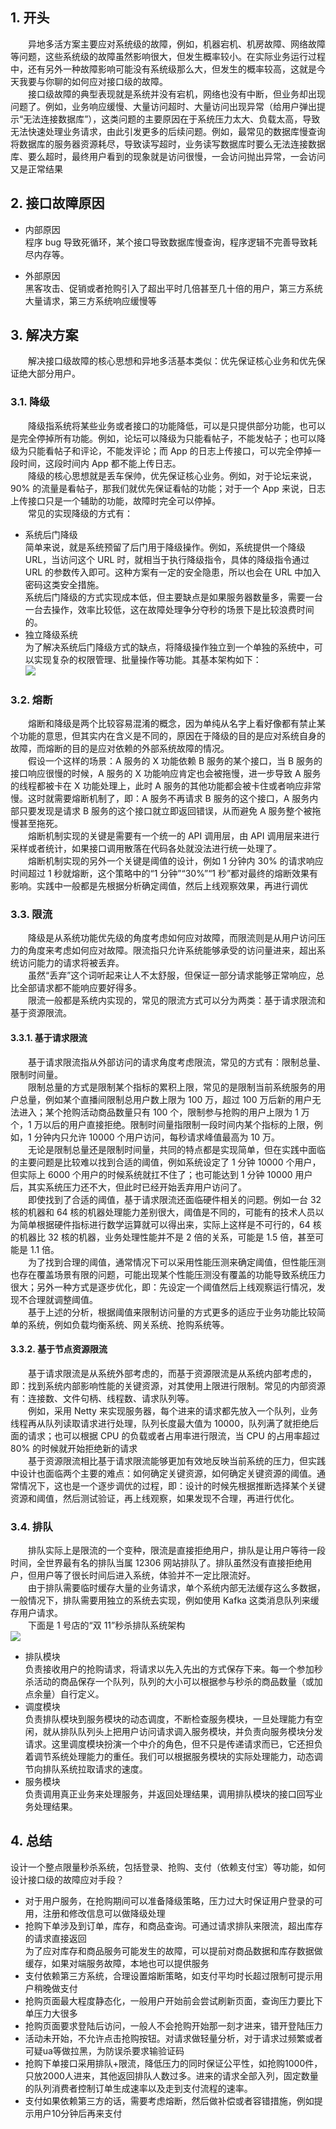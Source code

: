 ## 1. 开头  
&emsp;&emsp;异地多活方案主要应对系统级的故障，例如，机器宕机、机房故障、网络故障等问题，这些系统级的故障虽然影响很大，但发生概率较小。在实际业务运行过程中，还有另外一种故障影响可能没有系统级那么大，但发生的概率较高，这就是今天我要与你聊的如何应对接口级的故障。  
&emsp;&emsp;接口级故障的典型表现就是系统并没有宕机，网络也没有中断，但业务却出现问题了。例如，业务响应缓慢、大量访问超时、大量访问出现异常（给用户弹出提示“无法连接数据库”），这类问题的主要原因在于系统压力太大、负载太高，导致无法快速处理业务请求，由此引发更多的后续问题。例如，最常见的数据库慢查询将数据库的服务器资源耗尽，导致读写超时，业务读写数据库时要么无法连接数据库、要么超时，最终用户看到的现象就是访问很慢，一会访问抛出异常，一会访问又是正常结果  


## 2. 接口故障原因  
* 内部原因  
  程序 bug 导致死循环，某个接口导致数据库慢查询，程序逻辑不完善导致耗尽内存等。

* 外部原因  
  黑客攻击、促销或者抢购引入了超出平时几倍甚至几十倍的用户，第三方系统大量请求，第三方系统响应缓慢等     


## 3. 解决方案  
&emsp;&emsp;解决接口级故障的核心思想和异地多活基本类似：优先保证核心业务和优先保证绝大部分用户。
### 3.1. 降级  
&emsp;&emsp;降级指系统将某些业务或者接口的功能降低，可以是只提供部分功能，也可以是完全停掉所有功能。例如，论坛可以降级为只能看帖子，不能发帖子；也可以降级为只能看帖子和评论，不能发评论；而 App 的日志上传接口，可以完全停掉一段时间，这段时间内 App 都不能上传日志。  
&emsp;&emsp;降级的核心思想就是丢车保帅，优先保证核心业务。例如，对于论坛来说，90% 的流量是看帖子，那我们就优先保证看帖的功能；对于一个 App 来说，日志上传接口只是一个辅助的功能，故障时完全可以停掉。  
&emsp;&emsp;常见的实现降级的方式有：  
* 系统后门降级  
  简单来说，就是系统预留了后门用于降级操作。例如，系统提供一个降级 URL，当访问这个 URL 时，就相当于执行降级指令，具体的降级指令通过 URL 的参数传入即可。这种方案有一定的安全隐患，所以也会在 URL 中加入密码这类安全措施。  
  系统后门降级的方式实现成本低，但主要缺点是如果服务器数量多，需要一台一台去操作，效率比较低，这在故障处理争分夺秒的场景下是比较浪费时间的。
* 独立降级系统  
  为了解决系统后门降级方式的缺点，将降级操作独立到一个单独的系统中，可以实现复杂的权限管理、批量操作等功能。其基本架构如下：    
  ![](降级系统.png)  

### 3.2. 熔断
&emsp;&emsp;熔断和降级是两个比较容易混淆的概念，因为单纯从名字上看好像都有禁止某个功能的意思，但其实内在含义是不同的，原因在于降级的目的是应对系统自身的故障，而熔断的目的是应对依赖的外部系统故障的情况。   
&emsp;&emsp;假设一个这样的场景：A 服务的 X 功能依赖 B 服务的某个接口，当 B 服务的接口响应很慢的时候，A 服务的 X 功能响应肯定也会被拖慢，进一步导致 A 服务的线程都被卡在 X 功能处理上，此时 A 服务的其他功能都会被卡住或者响应非常慢。这时就需要熔断机制了，即：A 服务不再请求 B 服务的这个接口，A 服务内部只要发现是请求 B 服务的这个接口就立即返回错误，从而避免 A 服务整个被拖慢甚至拖死。    
&emsp;&emsp;熔断机制实现的关键是需要有一个统一的 API 调用层，由 API 调用层来进行采样或者统计，如果接口调用散落在代码各处就没法进行统一处理了。  
&emsp;&emsp;熔断机制实现的另外一个关键是阈值的设计，例如 1 分钟内 30% 的请求响应时间超过 1 秒就熔断，这个策略中的“1 分钟”“30%”“1 秒”都对最终的熔断效果有影响。实践中一般都是先根据分析确定阈值，然后上线观察效果，再进行调优  

### 3.3. 限流
&emsp;&emsp;降级是从系统功能优先级的角度考虑如何应对故障，而限流则是从用户访问压力的角度来考虑如何应对故障。限流指只允许系统能够承受的访问量进来，超出系统访问能力的请求将被丢弃。  
&emsp;&emsp;虽然“丢弃”这个词听起来让人不太舒服，但保证一部分请求能够正常响应，总比全部请求都不能响应要好得多。  
&emsp;&emsp;限流一般都是系统内实现的，常见的限流方式可以分为两类：基于请求限流和基于资源限流。

#### 3.3.1. 基于请求限流  
&emsp;&emsp;基于请求限流指从外部访问的请求角度考虑限流，常见的方式有：限制总量、限制时间量。  
&emsp;&emsp;限制总量的方式是限制某个指标的累积上限，常见的是限制当前系统服务的用户总量，例如某个直播间限制总用户数上限为 100 万，超过 100 万后新的用户无法进入；某个抢购活动商品数量只有 100 个，限制参与抢购的用户上限为 1 万个，1 万以后的用户直接拒绝。限制时间量指限制一段时间内某个指标的上限，例如，1 分钟内只允许 10000 个用户访问，每秒请求峰值最高为 10 万。  
&emsp;&emsp;无论是限制总量还是限制时间量，共同的特点都是实现简单，但在实践中面临的主要问题是比较难以找到合适的阈值，例如系统设定了 1 分钟 10000 个用户，但实际上 6000 个用户的时候系统就扛不住了；也可能达到 1 分钟 10000 用户后，其实系统压力还不大，但此时已经开始丢弃用户访问了。  
&emsp;&emsp;即使找到了合适的阈值，基于请求限流还面临硬件相关的问题。例如一台 32 核的机器和 64 核的机器处理能力差别很大，阈值是不同的，可能有的技术人员以为简单根据硬件指标进行数学运算就可以得出来，实际上这样是不可行的，64 核的机器比 32 核的机器，业务处理性能并不是 2 倍的关系，可能是 1.5 倍，甚至可能是 1.1 倍。  
&emsp;&emsp;为了找到合理的阈值，通常情况下可以采用性能压测来确定阈值，但性能压测也存在覆盖场景有限的问题，可能出现某个性能压测没有覆盖的功能导致系统压力很大；另外一种方式是逐步优化，即：先设定一个阈值然后上线观察运行情况，发现不合理就调整阈值。  
&emsp;&emsp;基于上述的分析，根据阈值来限制访问量的方式更多的适应于业务功能比较简单的系统，例如负载均衡系统、网关系统、抢购系统等。

#### 3.3.2. 基于节点资源限流
&emsp;&emsp;基于请求限流是从系统外部考虑的，而基于资源限流是从系统内部考虑的，即：找到系统内部影响性能的关键资源，对其使用上限进行限制。常见的内部资源有：连接数、文件句柄、线程数、请求队列等。  
&emsp;&emsp;例如，采用 Netty 来实现服务器，每个进来的请求都先放入一个队列，业务线程再从队列读取请求进行处理，队列长度最大值为 10000，队列满了就拒绝后面的请求；也可以根据 CPU 的负载或者占用率进行限流，当 CPU 的占用率超过 80% 的时候就开始拒绝新的请求  
&emsp;&emsp;基于资源限流相比基于请求限流能够更加有效地反映当前系统的压力，但实践中设计也面临两个主要的难点：如何确定关键资源，如何确定关键资源的阈值。通常情况下，这也是一个逐步调优的过程，即：设计的时候先根据推断选择某个关键资源和阈值，然后测试验证，再上线观察，如果发现不合理，再进行优化。  


### 3.4. 排队  
&emsp;&emsp;排队实际上是限流的一个变种，限流是直接拒绝用户，排队是让用户等待一段时间，全世界最有名的排队当属 12306 网站排队了。排队虽然没有直接拒绝用户，但用户等了很长时间后进入系统，体验并不一定比限流好。  
&emsp;&emsp;由于排队需要临时缓存大量的业务请求，单个系统内部无法缓存这么多数据，一般情况下，排队需要用独立的系统去实现，例如使用 Kafka 这类消息队列来缓存用户请求。  
&emsp;&emsp;下面是 1 号店的“双 11”秒杀排队系统架构  
![](排队架构.png)  
* 排队模块  
  负责接收用户的抢购请求，将请求以先入先出的方式保存下来。每一个参加秒杀活动的商品保存一个队列，队列的大小可以根据参与秒杀的商品数量（或加点余量）自行定义。
* 调度模块  
  负责排队模块到服务模块的动态调度，不断检查服务模块，一旦处理能力有空闲，就从排队队列头上把用户访问请求调入服务模块，并负责向服务模块分发请求。这里调度模块扮演一个中介的角色，但不只是传递请求而已，它还担负着调节系统处理能力的重任。我们可以根据服务模块的实际处理能力，动态调节向排队系统拉取请求的速度。
* 服务模块  
  负责调用真正业务来处理服务，并返回处理结果，调用排队模块的接口回写业务处理结果。  

## 4. 总结    
设计一个整点限量秒杀系统，包括登录、抢购、支付（依赖支付宝）等功能，如何设计接口级的故障应对手段？  
* 对于用户服务，在抢购期间可以准备降级策略，压力过大时保证用户登录的可用，注册和修改信息可以做降级处理
* 抢购下单涉及到订单，库存，和商品查询。可通过请求排队来限流，超出库存的请求直接返回  
  为了应对库存和商品服务可能发生的故障，可以提前对商品数据和库存数据做缓存，如果对端服务故障，本地也可以提供服务
* 支付依赖第三方系统，合理设置熔断策略，如支付平均时长超过限制可提示用户稍晚做支付  
* 抢购页面最大程度静态化，一般用户开始前会尝试刷新页面，查询压力要比下单压力大很多
* 抢购页面要求登陆后访问，一般人不会抢购开始那一刻才进来，错开登陆压力
* 活动未开始，不允许点击抢购按钮。对请求做轻量分析，对于请求过频繁或者可疑ua等做拉黑，为防误杀要求输验证码
* 抢购下单接口采用排队+限流，降低压力的同时保证公平性，如抢购1000件，只放2000人进来，其他返回排队人数过多。进来的请求全部入列，固定数量的队列消费者控制订单生成速率以及走到支付流程的速率。
* 支付如果依赖第三方的话，需要考虑熔断，然后做补偿或者容错措施，例如提示用户10分钟后再来支付

